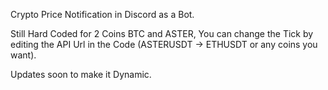 Crypto Price Notification in Discord as a Bot.

Still Hard Coded for 2 Coins BTC and ASTER, You can change the Tick by editing the API Url in the Code (ASTERUSDT -> ETHUSDT or any coins you want).

Updates soon to make it Dynamic.

